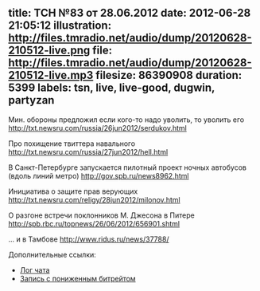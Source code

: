 title: ТСН №83 от 28.06.2012
date: 2012-06-28 21:05:12
illustration: http://files.tmradio.net/audio/dump/20120628-210512-live.png
file: http://files.tmradio.net/audio/dump/20120628-210512-live.mp3
filesize: 86390908
duration: 5399
labels: tsn, live, live-good, dugwin, partyzan
---

Мин. обороны предложил если кого-то надо уволить, то уволить его
 http://txt.newsru.com/russia/26jun2012/serdukov.html

Про похищение твиттера навального
 http://txt.newsru.com/russia/27jun2012/hell.html

В Санкт-Петербурге запускается пилотный проект ночных автобусов (вдоль линий метро)
 http://gov.spb.ru/news8962.html

Инициатива о защите прав верующих 
 http://txt.newsru.com/religy/28jun2012/milonov.html

О разгоне встречи поклонников М. Джесона в Питере
 http://spb.rbc.ru/topnews/26/06/2012/656901.shtml

... и в Тамбове
 http://www.ridus.ru/news/37788/

Дополнительные ссылки:

- [Лог чата](http://files.tmradio.net/audio/dump/20120628-210512-live.log)
- [Запись с пониженным битрейтом](http://files.tmradio.net/audio/dump/20120628-210512-live-lofi.ogg)
